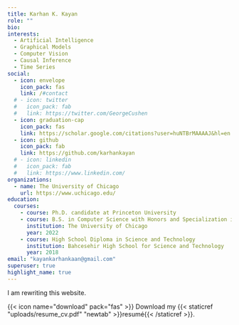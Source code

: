 ```yaml
---
title: Karhan K. Kayan
role: ""
bio: 
interests:
  - Artificial Intelligence
  - Graphical Models
  - Computer Vision
  - Causal Inference
  - Time Series
social:
  - icon: envelope
    icon_pack: fas
    link: /#contact
  # - icon: twitter
  #   icon_pack: fab
  #   link: https://twitter.com/GeorgeCushen
  - icon: graduation-cap
    icon_pack: fas
    link: https://scholar.google.com/citations?user=huNTBrMAAAAJ&hl=en
  - icon: github
    icon_pack: fab
    link: https://github.com/karhankayan
  # - icon: linkedin
  #   icon_pack: fab
  #   link: https://www.linkedin.com/
organizations:
  - name: The University of Chicago
    url: https://www.uchicago.edu/
education:
  courses:
    - course: Ph.D. candidate at Princeton University
    - course: B.S. in Computer Science with Honors and Specialization in Machine Learning & B.S. in Mathematics with Honors
      institution: The University of Chicago
      year: 2022 
    - course: High School Diploma in Science and Technology
      institution: Bahcesehir High School for Science and Technology
      year: 2018
email: "kayankarhankaan@gmail.com"
superuser: true
highlight_name: true
---
```

I am rewriting this website. 
<!-- I'm a Computer Science Ph.D. student at Princeton University. -->

<!-- I am fascinated by the interplay between machine learning, graphical models, causal inference, and computer vision. Recently I've been thinking about
* How generative machine learning models such as VAEs and GANs can be integrated into causal inference to solve latent confounding.
* How methods of graphical models can be incorporated into fair machine learning. 
* Large scale causal inference on time series datasets using representation learning algorithms.   -->

{{< icon name="download" pack="fas" >}} Download my {{< staticref "uploads/resume_cv.pdf" "newtab" >}}resumé{{< /staticref >}}.